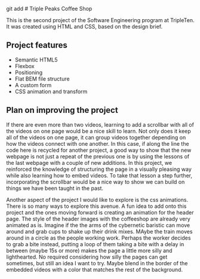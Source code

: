 git add # Triple Peaks Coffee Shop

This is the second project of the Software Engineering program at TripleTen. It was created using HTML and CSS, based on the design brief.

## Project features

- Semantic HTML5
- Flexbox
- Positioning
- Flat BEM file structure
- A custom form
- CSS animation and transform

## Plan on improving the project

If there are even more than two videos, learning to add a scrollbar with all of the videos on one page would be a nice skill to learn. Not only does it keep all of the videos on one page, it can group videos together depending on how the videos connect with one another. In this case, if along the line the code here is recycled for another project, a good way to show that the new webpage is not just a repeat of the previous one is by using the lessons of the last webpage with a couple of new additions. In this project, we reinforced the knowledge of structuring the page in a visually pleasing way while also learning how to embed videos. To take that lesson a step further, incorporating the scrollbar would be a nice way to show we can build on things we have been taught in the past.

Another aspect of the project I would like to explore is the css animations. There is so many ways to explore this avenue. A fun idea to add onto this project and the ones moving forward is creating an animation for the header page. The style of the header images with the coffeeshop are already very animated as is. Imagine if the the arms of the cybernetic baristic can move around and grab cups to shake up their drink mixes. MAybe the train moves around in a circle as the people working work. Perhaps the worker decides to grab a bite instead, putting a loop of them taking a bite with a delay in between (maybe 15s or more) makes the page a little more silly and lighthearted. No required considering how silly the pages can get sometimes, but still an idea I want to try. Maybe blend in the border of the embedded videos with a color that matches the rest of the background. 

